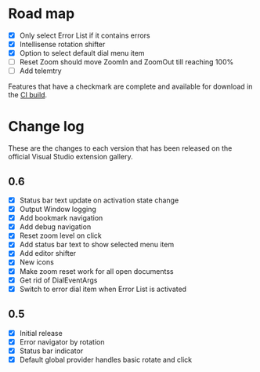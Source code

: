 # Road map

- [x] Only select Error List if it contains errors
- [x] Intellisense rotation shifter
- [x] Option to select default dial menu item
- [ ] Reset Zoom should move ZoomIn and ZoomOut till reaching 100%
- [ ] Add telemtry

Features that have a checkmark are complete and available for
download in the
[CI build](http://vsixgallery.com/extension/d4ce1d82-9bf6-4136-bd56-43cde615e0db/).

# Change log

These are the changes to each version that has been released
on the official Visual Studio extension gallery.

## 0.6

- [x] Status bar text update on activation state change
- [x] Output Window logging
- [x] Add bookmark navigation
- [x] Add debug navigation
- [x] Reset zoom level on click
- [x] Add status bar text to show selected menu item
- [x] Add editor shifter
- [x] New icons
- [x] Make zoom reset work for all open documentss
- [x] Get rid of DialEventArgs
- [x] Switch to error dial item when Error List is activated

## 0.5

- [x] Initial release
- [x] Error navigator by rotation
- [x] Status bar indicator
- [x] Default global provider handles basic rotate and click